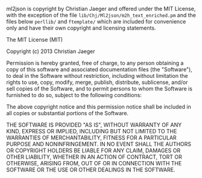 ml2json is copyright by Christian Jaeger and offered under the MIT
License, with the exception of the file
`lib/Chj/Ml2json/m2h_text_enriched.pm` and the files below `perllib/`
and `ftemplate/` which are included for convenience only and have
their own copyright and licensing statements.


The MIT License (MIT)

Copyright (c) 2013 Christian Jaeger

Permission is hereby granted, free of charge, to any person obtaining a copy
of this software and associated documentation files (the "Software"), to deal
in the Software without restriction, including without limitation the rights
to use, copy, modify, merge, publish, distribute, sublicense, and/or sell
copies of the Software, and to permit persons to whom the Software is
furnished to do so, subject to the following conditions:

The above copyright notice and this permission notice shall be included in
all copies or substantial portions of the Software.

THE SOFTWARE IS PROVIDED "AS IS", WITHOUT WARRANTY OF ANY KIND, EXPRESS OR
IMPLIED, INCLUDING BUT NOT LIMITED TO THE WARRANTIES OF MERCHANTABILITY,
FITNESS FOR A PARTICULAR PURPOSE AND NONINFRINGEMENT. IN NO EVENT SHALL THE
AUTHORS OR COPYRIGHT HOLDERS BE LIABLE FOR ANY CLAIM, DAMAGES OR OTHER
LIABILITY, WHETHER IN AN ACTION OF CONTRACT, TORT OR OTHERWISE, ARISING FROM,
OUT OF OR IN CONNECTION WITH THE SOFTWARE OR THE USE OR OTHER DEALINGS IN
THE SOFTWARE.

